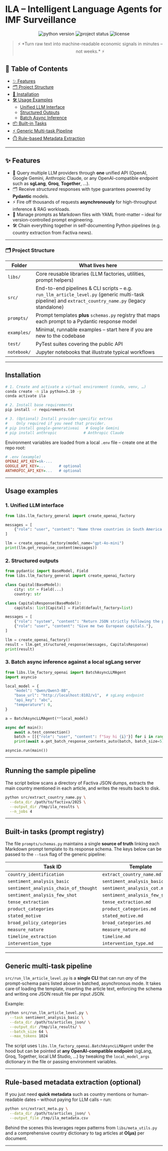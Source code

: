 # ILA – Intelligent Language Agents for IMF Surveillance

<p align="center">
  <img src="https://img.shields.io/badge/Python-3.10%20%7C%203.11-blue?logo=python" alt="python version" />
  <img src="https://img.shields.io/badge/Status-Alpha-orange" alt="project status" />
  <img src="https://img.shields.io/badge/License-MIT-green" alt="license" />
</p>

<blockquote align="center">
  ⚡ *Turn raw text into machine-readable economic signals in minutes – not weeks.* ⚡
</blockquote>

## 📑 Table of Contents

- [✨ Features](#-features)
- [🗂️ Project Structure](#️-project-structure)
- [🚀 Installation](#-installation)
- [🛠️ Usage Examples](#-usage-examples)
  - [Unified LLM Interface](#1-unified-llm-interface)
  - [Structured Outputs](#2-structured-outputs)
  - [Batch Async Inference](#3-batch-async-inference-against-a-local-sglang-server)
- [📦 Built-in Tasks](#-built-in-tasks-prompt-registry)
- [⚡ Generic Multi-task Pipeline](#-generic-multi-task-pipeline)
- [⏱️ Rule-based Metadata Extraction](#️-rule-based-metadata-extraction-optional)

---

## ✨ Features

* 🔌 Query multiple LLM providers through **one** unified API (OpenAI, Google Gemini, Anthropic Claude, or any OpenAI-compatible endpoint such as **sgLang**, **Groq**, **Together**, …).
* 🗂️ Receive *structured* responses with type guarantees powered by **Pydantic** models.
* ⚡ Fire off thousands of requests **asynchronously** for high-throughput inference & RAG workloads.
* 📄 Manage prompts as Markdown files with YAML front-matter – ideal for version-controlled prompt engineering.
* 🛠️ Chain everything together in self-documenting Python pipelines (e.g. country extraction from Factiva news).

---

### 🗂️ Project Structure

| Folder | What lives here |
| ------ | --------------- |
| `libs/` | Core reusable libraries (LLM factories, utilities, prompt helpers) |
| `src/`  | End-to-end pipelines & CLI scripts – e.g. `run_llm_article_level.py` (generic multi-task pipeline) and `extract_country_name.py` (legacy standalone) |
| `prompts/` | Prompt templates **plus** `schemas.py` registry that maps each prompt to a Pydantic response model |
| `examples/` | Minimal, runnable examples – start here if you are new to the codebase |
| `test/` | PyTest suites covering the public API |
| `notebook/` | Jupyter notebooks that illustrate typical workflows |

---

## Installation

```bash
# 1. Create and activate a virtual environment (conda, venv, …)
conda create -n ila python=3.10 -y
conda activate ila

# 2. Install base requirements
pip install -r requirements.txt

# 3. (Optional) Install provider-specific extras
#    Only required if you need that provider.
# pip install google-generativeai   # Google Gemini
# pip install anthropic            # Anthropic Claude
```

Environment variables are loaded from a local `.env` file – create one at the repo root:

```ini
# .env (example)
OPENAI_API_KEY=sk-...
GOOGLE_API_KEY=...      # optional
ANTHROPIC_API_KEY=...   # optional
```

---

## Usage examples

### 1. Unified LLM interface

```python
from libs.llm_factory_general import create_openai_factory

messages = [
    {"role": "user", "content": "Name three countries in South America."}
]

llm = create_openai_factory(model_name="gpt-4o-mini")
print(llm.get_response_content(messages))
```

### 2. Structured outputs

```python
from pydantic import BaseModel, Field
from libs.llm_factory_general import create_openai_factory

class Capital(BaseModel):
    city: str = Field(...)
    country: str

class CapitalsResponse(BaseModel):
    capitals: list[Capital] = Field(default_factory=list)

messages = [
    {"role": "system", "content": "Return JSON strictly following the provided schema."},
    {"role": "user", "content": "Give me two European capitals."},
]

llm = create_openai_factory()
result = llm.get_structured_response(messages, CapitalsResponse)
print(result)
```

### 3. Batch async inference against a local sgLang server

```python
from libs.llm_factory_openai import BatchAsyncLLMAgent
import asyncio

local_model = {
    "model": "Qwen/Qwen3-8B",
    "base_url": "http://localhost:8102/v1",  # sgLang endpoint
    "api_key": "abc",
    "temperature": 0,
}

a = BatchAsyncLLMAgent(**local_model)

async def main():
    await a.test_connection()
    batch = [[{"role": "user", "content": f"Say hi {i}"}] for i in range(5)]
    print(await a.get_batch_response_contents_auto(batch, batch_size=5))

asyncio.run(main())
```

---

## Running the sample pipeline

The script below scans a directory of Factiva JSON dumps, extracts the main country mentioned in each article, and writes the results back to disk.

```bash
python src/extract_country_name.py \
  --data_dir /path/to/factiva/2025 \
  --output_dir /tmp/ila_results \
  --n_jobs 4
```

---

## Built-in tasks (prompt registry)

The file `prompts/schemas.py` maintains a single **source of truth** linking each
Markdown prompt template to its response schema.  The keys below can be passed
to the `--task` flag of the generic pipeline:

| Task ID | Template | Response model |
|---------|----------|----------------|
| `country_identification` | `extract_country_name.md` | `CountryIdentificationResponse` |
| `sentiment_analysis_basic` | `sentiment_analysis_basic.md` | `SentimentAnalysisResponse` |
| `sentiment_analysis_chain_of_thought` | `sentiment_analysis_cot.md` | `SentimentAnalysisResponse` |
| `sentiment_analysis_few_shot` | `sentiment_analysis_few_shot.md` | `SentimentAnalysisResponse` |
| `tense_extraction` | `tense_extraction.md` | `TenseExtractionResponse` |
| `product_categories` | `product_categories.md` | `ProductCategoriesResponse` |
| `stated_motive` | `stated_motive.md` | `StatedMotiveResponse` |
| `broad_policy_categories` | `broad_categories.md` | `BroadPolicyCategoriesResponse` |
| `measure_nature` | `measure_nature.md` | `MeasureNatureResponse` |
| `timeline_extraction` | `timeline.md` | `TimelineExtractionResponse` |
| `intervention_type` | `intervention_type.md` | `InterventionTypeResponse` |

---

## Generic multi-task pipeline

`src/run_llm_article_level.py` is a **single CLI** that can run *any* of the
prompt-schema pairs listed above in batched, asynchronous mode.  It takes care
of loading the template, inserting the article text, enforcing the schema and
writing one JSON result file per input JSON.

Example:

```bash
python src/run_llm_article_level.py \
  --task sentiment_analysis_basic \
  --data_dir /path/to/articles_json/ \
  --output_dir /tmp/ila_results/ \
  --batch_size 64 \
  --max_tokens 1024
```

The script uses `libs.llm_factory_openai.BatchAsyncLLMAgent` under the hood but
can be pointed at **any OpenAI-compatible endpoint** (sgLang, Groq, Together,
local LM Studio, …) by tweaking the `local_model_args` dictionary in the file
or passing environment variables.

---

## Rule-based metadata extraction (optional)

If you just need **quick metadata** such as country mentions or human-readable
dates – without paying for LLM calls – run:

```bash
python src/extract_meta.py \
  --data_dir /path/to/articles_json/ \
  --output_file /tmp/ila_metadata.csv
```

Behind the scenes this leverages regex patterns from `libs/meta_utils.py` and a
comprehensive country dictionary to tag articles at **O(μs)** per document.

---
